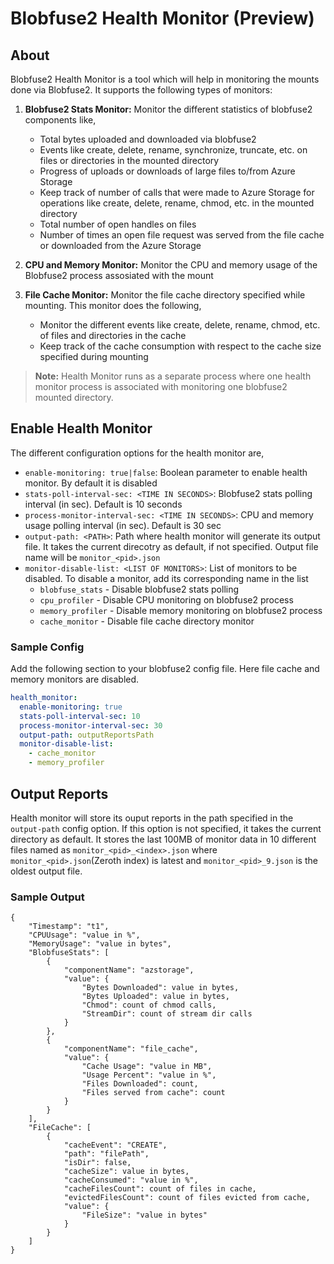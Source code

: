 # Blobfuse2 Health Monitor (Preview)

## About

Blobfuse2 Health Monitor is a tool which will help in monitoring the mounts done via Blobfuse2. It supports the following types of monitors:

1. **Blobfuse2 Stats Monitor:** Monitor the different statistics of blobfuse2 components like,
    - Total bytes uploaded and downloaded via blobfuse2
    - Events like create, delete, rename, synchronize, truncate, etc. on files or directories in the mounted directory
    - Progress of uploads or downloads of large files to/from Azure Storage
    - Keep track of number of calls that were made to Azure Storage for operations like create, delete, rename, chmod, etc. in the mounted directory
    - Total number of open handles on files
    - Number of times an open file request was served from the file cache or downloaded from the Azure Storage  

2. **CPU and Memory Monitor:** Monitor the CPU and memory usage of the Blobfuse2 process assosiated with the mount

3. **File Cache Monitor:** Monitor the file cache directory specified while mounting. This monitor does the following,
    - Monitor the different events like create, delete, rename, chmod, etc. of files and directories in the cache
    - Keep track of the cache consumption with respect to the cache size specified during mounting

> **Note:** Health Monitor runs as a separate process where one health monitor process is associated with monitoring one blobfuse2 mounted directory.

## Enable Health Monitor

The different configuration options for the health monitor are,
- `enable-monitoring: true|false`: Boolean parameter to enable health monitor. By default it is disabled
- `stats-poll-interval-sec: <TIME IN SECONDS>`: Blobfuse2 stats polling interval (in sec). Default is 10 seconds
- `process-monitor-interval-sec: <TIME IN SECONDS>`: CPU and memory usage polling interval (in sec). Default is 30 sec
- `output-path: <PATH>`: Path where health monitor will generate its output file. It takes the current direcotry as default, if not specified. Output file name will be `monitor_<pid>.json`
- `monitor-disable-list: <LIST OF MONITORS>`: List of monitors to be disabled. To disable a monitor, add its corresponding name in the list
    - `blobfuse_stats` - Disable blobfuse2 stats polling
    - `cpu_profiler` - Disable CPU monitoring on blobfuse2 process
    - `memory_profiler` - Disable memory monitoring on blobfuse2 process
    - `cache_monitor` - Disable file cache directory monitor

### Sample Config

Add the following section to your blobfuse2 config file. Here file cache and memory monitors are disabled.
```yaml
health_monitor:
  enable-monitoring: true
  stats-poll-interval-sec: 10
  process-monitor-interval-sec: 30
  output-path: outputReportsPath
  monitor-disable-list:
    - cache_monitor
    - memory_profiler
```

## Output Reports

Health monitor will store its ouput reports in the path specified in the `output-path` config option. If this option is not specified, it takes the current directory as default. It stores the last 100MB of monitor data in 10 different files named as `monitor_<pid>_<index>.json` where `monitor_<pid>.json`(Zeroth index) is latest and `monitor_<pid>_9.json` is the oldest output file.

### Sample Output

```
{
    "Timestamp": "t1",
    "CPUUsage": "value in %",
    "MemoryUsage": "value in bytes",
    "BlobfuseStats": [
        {
            "componentName": "azstorage",
            "value": {
                "Bytes Downloaded": value in bytes,
                "Bytes Uploaded": value in bytes,
                "Chmod": count of chmod calls,
                "StreamDir": count of stream dir calls
            }
        },
        {
            "componentName": "file_cache",
            "value": {
                "Cache Usage": "value in MB",
                "Usage Percent": "value in %",
                "Files Downloaded": count,
                "Files served from cache": count
            }
        }
    ],
    "FileCache": [
        {
            "cacheEvent": "CREATE",
            "path": "filePath",
            "isDir": false,
            "cacheSize": value in bytes,
            "cacheConsumed": "value in %",
            "cacheFilesCount": count of files in cache,
            "evictedFilesCount": count of files evicted from cache,
            "value": {
                "FileSize": "value in bytes"
            }
        }
    ]
}
```



